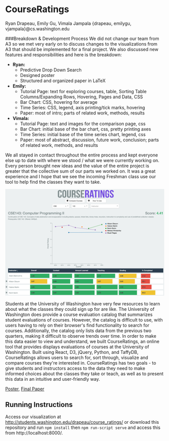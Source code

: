 CourseRatings
===============
Ryan Drapeau, Emily Gu, Vimala Jampala {drapeau, emilygu, vjampala}@cs.washington.edu


###Breakdown & Development Process
We did not change our team from A3 so we met very early on to discuss changes to the visualizations from A3 that should be implemented for a final project. We also discussed new features and responsibilities and here is the breakdown:
* **Ryan:**
  - Predictive Drop Down Search
  - Designed poster
  - Structured and organized paper in LaTeX
* **Emily:**
  - Tutorial Page: text for exploring courses, table, Sorting Table Columns/Expanding Rows, Hovering, Pages and Data, CSS
  - Bar Chart:  CSS, hovering for average
  - Time Series: CSS, legend, axis printing/tick marks, hovering
  - Paper: most of intro; parts of related work, methods, results
* **Vimala:**
  - Tutorial Page: text and images for the comparison page, css
  - Bar Chart:  initial base of the bar chart, css, pretty printing axes
  - Time Series: initial base of the time series chart, legend, css
  - Paper: most of abstract, discussion, future work, conclusion; parts of related work, methods, and results

We all stayed in contact throughout the entire process and kept everyone else up to date with where we stood / what we were currently working on. Every person brought new ideas and the value of the entire project is greater that the collective sum of our parts we worked on. It was a great experience and I hope that we see the incoming Freshman class use our tool to help find the classes they want to take.

![Overview](overview.png)

Students at the University of Washington have very few resources to learn about what the classes they could sign up for are like. The University of Washington does provide a course evaluation catalog that summarizes student evaluations of courses. However, the catalog is difficult to use, with users having to rely on their browser's find functionality to search for courses. Additionally, the catalog only lists data from the previous two quarters, making it difficult to observe trends over time. In order to make this data easier to view and understand, we built CourseRatings, an online tool that provides displays evaluations of courses at the University of Washington. Built using React, D3, jQuery, Python, and TaffyDB, CourseRatings allows users to search for, sort through, visualize and compare courses they're interested in. CourseRatings has two goals - to give students and instructors access to the data they need to make informed choices about the classes they take or teach, as well as to present this data in an intuitive and user-friendly way.

[Poster](https://github.com/CSE512-15S/fp-vjampala-emilygu-drapeau/blob/master/final/poster-drapeau-emilygu-vjampala.pdf),
[Final Paper](https://github.com/CSE512-15S/fp-vjampala-emilygu-drapeau/blob/master/final/paper-drapeau-emilygu-vjampala.pdf)

## Running Instructions

Access our visualization at http://students.washington.edu/drapeau/course_ratings/ or download this repository and run `npm install` then `npm run-script serve` and access this from http://localhost:8000/.
